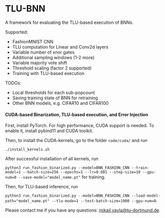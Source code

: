 # TLU-BNN
A framework for evaluating the TLU-based execution of BNNs.

Supported:
- FashionMNIST CNN
- TLU computation for Linear and Conv2d layers
- Variable number of xnor gates
- Additional sampling windows (1-2 more)
- Variable majority vote shift
- Threshold scaling (factor 2 supported)
- Training with TLU-based execution

TODOs:
- Local thresholds for each sub-popcount
- Saving training state of BNN for retraining
- Other BNN models, e.g. CIFAR10 and CIFAR100

#### CUDA-based Binarization, TLU-based execution, and Error Injection

First, install PyTorch. For high performance, CUDA support is needed. To enable it, install pybind11 and CUDA toolkit.

Then, to install the CUDA-kernels, go to the folder ```code/cuda/``` and run

```./install_kernels.sh```

After successful installation of all kernels, run

```python3 run_fashion_binarized.py --model=BNN_FASHION_CNN --train-model=1 --batch-size=256 --epochs=1 --lr=0.001 --step-size=10 --gpu-num=0 --save-model="model_name.pt"``` for training.

Then, for TLU-based inference, run

```python3 run_fashion_binarized.py --model=BNN_FASHION_CNN --load-model-path="model_name.pt" --tlu-mode=1 --test-batch-size=1000 --gpu-num=0```.

Please contact me if you have any questions: mikail.yayla@tu-dortmund.de.
